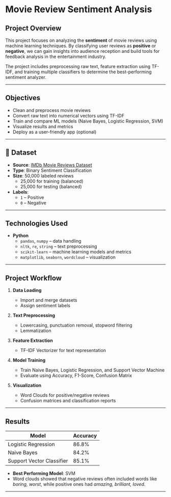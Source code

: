 #  Movie Review Sentiment Analysis

##  Project Overview

This project focuses on analyzing the **sentiment** of movie reviews using machine learning techniques. By classifying user reviews as **positive** or **negative**, we can gain insights into audience reception and build tools for feedback analysis in the entertainment industry.

The project includes preprocessing raw text, feature extraction using TF-IDF, and training multiple classifiers to determine the best-performing sentiment analyzer.

---

##  Objectives

- Clean and preprocess movie reviews
- Convert raw text into numerical vectors using TF-IDF
- Train and compare ML models (Naive Bayes, Logistic Regression, SVM)
- Visualize results and metrics
- Deploy as a user-friendly app (optional)

---

## 📂 Dataset

- **Source**: [IMDb Movie Reviews Dataset](https://ai.stanford.edu/~amaas/data/sentiment/)
- **Type**: Binary Sentiment Classification
- **Size**: 50,000 labeled reviews
  - 25,000 for training (balanced)
  - 25,000 for testing (balanced)
- **Labels**:
  - `1` – Positive
  - `0` – Negative

---

##  Technologies Used

- **Python**
  - `pandas`, `numpy` – data handling
  - `nltk`, `re`, `string` – text preprocessing
  - `scikit-learn` – machine learning models and metrics
  - `matplotlib`, `seaborn`, `wordcloud` – visualization

---

##  Project Workflow

1. **Data Loading**
   - Import and merge datasets
   - Assign sentiment labels

2. **Text Preprocessing**
   - Lowercasing, punctuation removal, stopword filtering
   - Lemmatization

3. **Feature Extraction**
   - TF-IDF Vectorizer for text representation

4. **Model Training**
   - Train Naive Bayes, Logistic Regression, and Support Vector Machine
   - Evaluate using Accuracy, F1-Score, Confusion Matrix

5. **Visualization**
   - Word Clouds for positive/negative reviews
   - Confusion matrices and classification reports

---

##  Results

| Model                 | Accuracy |
|----------------------|----------|
| Logistic Regression  | 86.8%    |
| Naive Bayes          | 84.2%    |
| Support Vector Classifier | 85.1%    |

- **Best Performing Model**: SVM
- Word clouds showed that negative reviews often included words like *boring, worst*, while positive ones had *amazing, brilliant, loved*.

---


